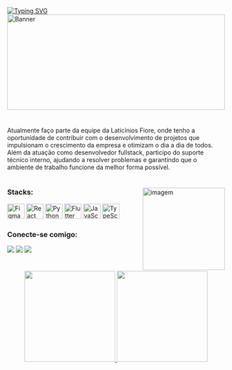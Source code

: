 <div align="start">
  <a href="https://git.io/typing-svg">
     <img src="https://readme-typing-svg.herokuapp.com?font=Outfit&pause=1000&color=FFFFFFFF&center=false&vCenter=true&repeat=false&width=435&lines=Seja+bem-vindo+ao+meu+perfil!" alt="Typing SVG" />
  </a>
</div>

<img align="center" width="100%" height="220" alt="Banner" src="https://github.com/user-attachments/assets/d5cd6a8c-4d97-4a2b-8e51-975f3d4d543f" />

#

<p align="start">
   Atualmente faço parte da equipe da Laticínios Fiore, onde tenho a oportunidade de contribuir com o desenvolvimento de projetos que impulsionam o crescimento da empresa e otimizam o dia a dia de todos. Além da atuação como desenvolvedor fullstack, participo do suporte técnico interno, ajudando a resolver problemas e garantindo que o ambiente de trabalho funcione da melhor forma possível.
</p>  

#

<img align="right" height="190px" alt="imagem" src="https://github.com/user-attachments/assets/016201f9-6e11-4613-8a3d-c4efa76e0b83" />

<h3 align="left">Stacks:</h3>
<div align="left">
   <img alt="Figma" height="35" width="40" src="https://cdn.jsdelivr.net/gh/devicons/devicon/icons/figma/figma-original.svg">
   <img alt="React" height="35" width="40" src="https://cdn.jsdelivr.net/gh/devicons/devicon/icons/react/react-original.svg">  
   <img alt="Python" height="35" width="40" src="https://cdn.jsdelivr.net/gh/devicons/devicon@latest/icons/python/python-original.svg" />
   <img alt="Flutter" height="35" width="40" src="https://cdn.jsdelivr.net/gh/devicons/devicon/icons/flutter/flutter-original.svg"> 
   <img alt="JavaScript" height="35" width="40" src="https://cdn.jsdelivr.net/gh/devicons/devicon@latest/icons/javascript/javascript-original.svg"> 
   <img alt="TypeScript" height="35" width="40" src="https://cdn.jsdelivr.net/gh/devicons/devicon@latest/icons/typescript/typescript-original.svg"> 
</div>

<h3 align="left">Conecte-se comigo:</h3>
<a href="https://www.instagram.com/th.guasti/" target="_blank"><img src="https://img.shields.io/badge/-Instagram-%23E4405F?style=for-the-badge&logo=instagram&logoColor=white"></a>
<a href="mailto:thaslesouza@gmail.com"><img src="https://img.shields.io/badge/-Gmail-%23333?style=for-the-badge&logo=gmail&logoColor=white"></a>
<a href="https://www.linkedin.com/in/thales-de-souza-guasti-272722290/" target="_blank"><img src="https://img.shields.io/badge/-LinkedIn-%230077B5?style=for-the-badge&logo=linkedin&logoColor=white"></a> 
</div>

#

<div align="center">
   <a href="https://github.com/Th-Guasti">
   <img height="210em" src="https://github-readme-stats.vercel.app/api?username=Th-Guasti&show_icons=true&theme=dark&include_all_commits=true&count_private=true&text_color=FFFFFF&bg_color=1e1e1e&title_color=FFFFFF&icon_color=58a6ff&hide_border=true"/>
   <img height="210em" src="https://github-readme-stats.vercel.app/api/top-langs/?username=Th-Guasti&layout=compact&langs_count=7&theme=dark&text_color=FFFFFF&bg_color=1e1e1e&title_color=FFFFFF&hide_border=true"/>
</div>

